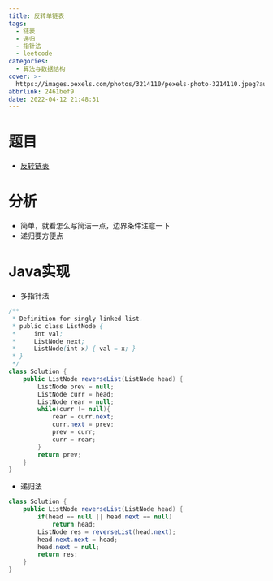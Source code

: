 ```yaml
---
title: 反转单链表
tags:
  - 链表
  - 递归
  - 指针法
  - leetcode
categories:
  - 算法与数据结构
cover: >-
  https://images.pexels.com/photos/3214110/pexels-photo-3214110.jpeg?auto=compress&cs=tinysrgb&dpr=2&w=500
abbrlink: 2461bef9
date: 2022-04-12 21:48:31
---
```


# 题目
- [反转链表](https://leetcode-cn.com/problems/fan-zhuan-lian-biao-lcof/)

# 分析
- 简单，就看怎么写简洁一点，边界条件注意一下
- 递归要方便点

# Java实现
- 多指针法
```java
/**
 * Definition for singly-linked list.
 * public class ListNode {
 *     int val;
 *     ListNode next;
 *     ListNode(int x) { val = x; }
 * }
 */
class Solution {
    public ListNode reverseList(ListNode head) {
        ListNode prev = null;
        ListNode curr = head;
        ListNode rear = null;
        while(curr != null){
            rear = curr.next;
            curr.next = prev;
            prev = curr;
            curr = rear;
        }
        return prev;
    }
}
```
- 递归法
```java
class Solution {
    public ListNode reverseList(ListNode head) {
        if(head == null || head.next == null)
            return head;
        ListNode res = reverseList(head.next);
        head.next.next = head;
        head.next = null;
        return res;
    }
}
```